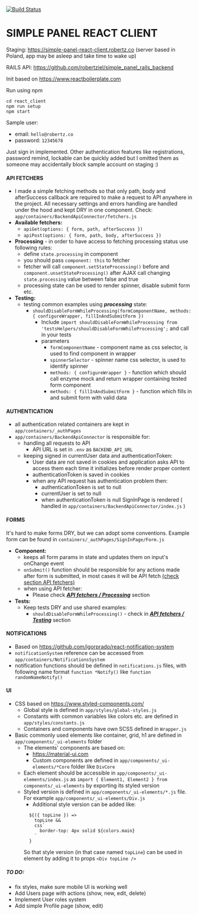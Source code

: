 <!-- Build Status -->
<a href="https://travis-ci.org/robertziel/simple_panel_react_client">
  <img src="https://travis-ci.org/robertziel/simple_panel_react_client.svg" alt="Build Status" />
</a>

# SIMPLE PANEL REACT CLIENT

Staging: https://simple-panel-react-client.robertz.co (server based in Poland, app may be asleep and take time to wake up)

RAILS API:
https://github.com/robertziel/simple_panel_rails_backend

Init based on https://www.reactboilerplate.com

Run using npm
```
cd react_client
npm run setup
npm start
```

Sample user:
* email: `hello@robertz.co`
* password: `12345678`

Just sign in implemented. Other authentication features like registrations, password remind, lockable can be quickly added but I omitted them as someone may accidentally block sample account on staging :)

#### API FETCHERS
* I made a simple fetching methods so that only path, body and afterSuccess callback are required to make a request to API anywhere in the project. All necessary settings and errors handling are handled under the hood and kept DRY in one component. Check: `app/containers/BackendApiConnector/fetchers.js`
* **Available fetchers:**
  * `apiGet(options: { form, path, afterSuccess })`
  * `apiPost(options: { form, path, body, afterSuccess })`
* **Processing** - in order to have access to fetching processing status use following rules:
  * define `state.processing` in component
  * you should pass `component: this` to fetcher
  * fetcher will call `component.setStateProcessing()` before and `component.unsetStateProcessing()` after AJAX call changing `state.processing` value between false and true
  * processing state can be used to render spinner, disable submit form etc.
* **Testing:**
  * testing common examples using **_processing_** state:
    * `shouldDisableFormWhileProcessing(formComponentName, methods: { configureWrapper, fillInAndSubmitForm })`
      * Include `import shouldDisableFormWhileProcessing from 'testsHelpers/shouldDisableFormWhileProcessing';` and call in your tests
      * parameters
        * `formComponentName` - component name as css selector, is used to find component in wrapper
        * `spinnerSelector` - spinner name css selector, is used to identify spinner
        * `methods: { configureWrapper }` - function which should call enzyme mock and return wrapper containing tested form component
        * `methods: { fillInAndSubmitForm }` - function which fills in and submit form with valid data


#### AUTHENTICATION
* all authentication related containers are kept in `app/containers/_authPages`
* `app/containers/BackendApiConnector` is responsible for:
  * handling all requests to API
    * API URL is set in `.env` as `BACKEND_API_URL`
  * keeping signed in currentUser data and authenticationToken:
    * User data are not saved in cookies and application asks API to access them each time it initializes before render proper content
    * authenticationToken is saved in cookies
    * when any API request has authentication problem then:
      * authenticationToken is set to null
      * currentUser is set to null
      * when authenticationToken is null SignInPage is rendered ( handled in `app/containers/BackendApiConnector/index.js` )

#### FORMS
It's hard to make forms DRY, but we can adopt some conventions.
Example form can be found in `containers/_authPages/SignInPage/Form.js`
* **Component:**
  * keeps all form params in state and updates them on input's onChange event
  * `onSubmit()` function should be responsible for any actions made after form is submitted, in most cases it will be API fetch [(check section API fetchers)](#api-fetchers)
  * when using API fetcher:
    * Please check [**_API fetchers / Processing_**](#api-fetchers) section
* **Tests:**
  * Keep tests DRY and use shared examples:
    * `shouldDisableFormWhileProcessing()` - check in [**_API fetchers / Testing_**](#api-fetchers) section

#### NOTIFICATIONS
* Based on https://github.com/igorprado/react-notification-system
* `notificationSystem` reference can be accessed from `app/containers/NotificationsSystem`
* notification functions should be defined in `notifications.js` files, with following name format `function *Notify()` like `function randomNameNotify()`

#### UI
* CSS based on https://www.styled-components.com/
  * Global style is defined in `app/styles/global-styles.js`
  * Constants with common variables like colors etc. are defined in `app/styles/constants.js`
  * Containers and components have own SCSS defined in `Wrapper.js`
* Basic commonly used elements like container, grid, h1 are defined in `app/components/_ui-elements` folder
  * The elements' components are based on:
    * https://material-ui.com
    * Custom components are defined in `app/components/_ui-elements/*Core` folder like `DivCore`
  * Each element should be accessible in `app/components/_ui-elements/index.js` as `import { Element1, Element2 } from components/_ui-elements` by exporting its styled version
  * Styled version is defined in `app/components/_ui-elements/*.js` file. For example `app/components/_ui-elements/Div.js`
    * Additional style version can be added like:
    ```
      ${({ topLine }) =>
        topLine &&
        css`
          border-top: 4px solid ${colors.main}
        `
      }
    ```
    So that style version (in that case named `topLine`) can be used in element by adding it to props `<Div topLine />`


##### TO DO:
* fix styles, make sure mobile UI is working well
* Add Users page with actions (show, new, edit, delete)
* Implement User roles system
* Add simple Profile page (show, edit)
